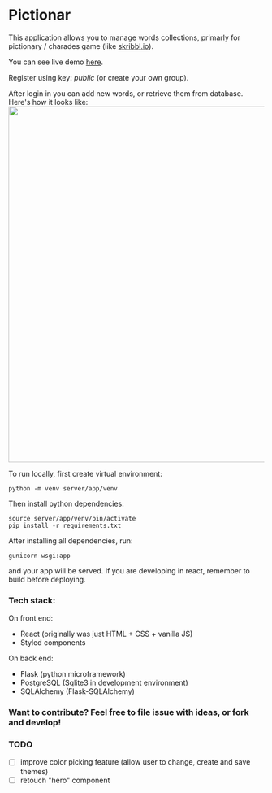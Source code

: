 # Pictionar
This application allows you to manage words collections, primarly for pictionary / charades game (like [skribbl.io](https://skribbl.io/)).

You can see live demo [here](https://pictionar.herokuapp.com/). 

Register using key: *public* (or create your own group).

After login in you can add new words, or retrieve them from database.
Here's how it looks like:
<img width="700" align="center" src="showcase.gif">

To run locally, first create virtual environment:
```
python -m venv server/app/venv
```
Then install python dependencies:
```
source server/app/venv/bin/activate
pip install -r requirements.txt
```
After installing all dependencies, run:
```
gunicorn wsgi:app
```
and your app will be served.
If you are developing in react, remember to build before deploying.

### Tech stack:
On front end:
- React (originally was just HTML + CSS + vanilla JS)
- Styled components

On back end:
- Flask (python microframework)
- PostgreSQL (Sqlite3 in development environment)
- SQLAlchemy (Flask-SQLAlchemy)

### Want to contribute? Feel free to file issue with ideas, or fork and develop!

### TODO
- [ ] improve color picking feature (allow user to change, create and save themes)
- [ ] retouch "hero" component
